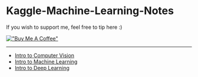 # Kaggle-Machine-Learning-Notes

If you wish to support me, feel free to tip here :)

[!["Buy Me A Coffee"](https://www.buymeacoffee.com/assets/img/custom_images/orange_img.png)](https://www.buymeacoffee.com/xfortisfye)

-----

- [Intro to Computer Vision](Intro_to_Computer_Vision.md)
- [Intro to Machine Learning](Intro_to_Machine_Learning.md)
- [Intro to Deep Learning](Intro_to_Deep_Learning.md)
